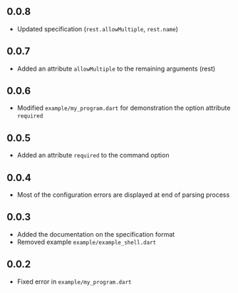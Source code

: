 ## 0.0.8

- Updated specification (`rest.allowMultiple`, `rest.name`)

## 0.0.7

- Added an attribute `allowMultiple` to the remaining arguments (rest)

## 0.0.6

- Modified `example/my_program.dart` for demonstration the option attribute `required` 

## 0.0.5

- Added an attribute `required` to the command option

## 0.0.4

- Most of the configuration errors are displayed at end of parsing process

## 0.0.3

- Added the documentation on the specification format
- Removed example `example/example_shell.dart`

## 0.0.2

- Fixed error in `example/my_program.dart`

